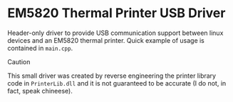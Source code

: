 # EM5820 Thermal Printer USB Driver

Header-only driver to provide USB communication support between linux devices and an EM5820 thermal printer. Quick example of usage is contained in `main.cpp`.

> [!CAUTION]
> This small driver was created by reverse engineering the printer library code in `PrinterLib.dll` and it is not guaranteed to be accurate (I do not, in fact, speak chineese).
